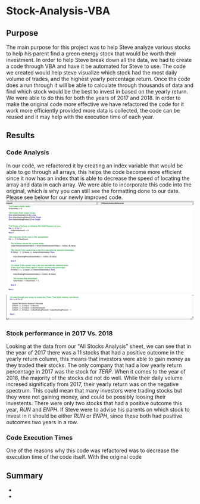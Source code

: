 # Stock-Analysis-VBA
## Purpose 
The main purpose for this project was to help Steve analyze various stocks to help his parent find a green energy stock that would be worth their investment. In order to help Steve break down all the data, we had to create a code through VBA and have it be automated for Steve to use. The code we created would help steve visualize which stock had the most daily volume of trades, and the highest yearly percentage return. Once the code does a run through it will be able to calculate through thousands of data and find which stock would be the best to invest in based on the yearly return. We were able to do this for both the years of 2017 and 2018. 
In order to make the original code more effective we have refactored the code for it work more efficiently provided more data is collected, the code can be reused and it may help with the execution time of each year. 
## Results 
### Code Analysis
In our code, we refactored it by creating an index variable that would be able to go through all arrays, this helps the code become more efficient since it now has an index that is able to decrease the speed of locating the array and data in each array. We were able to incorporate this code into the original, which is why you can still see the formatting done to our date. Please see below for our newly improved code. 
![Resources/VBA_Challenge_Code.png](https://github.com/Mparra14/Stock-Analysis/blob/main/Resources/VBA-Challenge_Code.png)
![Resources/VBA_Challenge_Code II.png](https://github.com/Mparra14/Stock-Analysis/blob/main/Resources/VBA_Challenge_%20Code%20II.png)
### Stock performance in 2017 Vs. 2018
Looking at the data from our "All Stocks Analysis" sheet, we can see that in the year of 2017 there was a 11 stocks that had a positive outcome in the yearly return column, this means that investors were able to gain money as they traded their stocks. The only company that had a low yearly return percentage in 2017 was the stock for *TERP*. 
When it comes to the year of 2018, the majority of the stocks did not do well. While their daily volume incresed significatly from 2017, their yearly return was on the negative spectrum. This could mean that many investors were trading stocks but they were not gaining money, and could be possibly loosing their investents. There were only two stocks that had a positive outcome this year, *RUN* and *ENPH*. If Steve were to advise his parents on which stock to invest in it should be either *RUN* or *ENPH*, since these both had positive outcomes two years in a row. 
### Code Execution Times
One of the reasons why this code was refactored was to decrease the execution time of the code itself. With the original code 


## Summary
*
*
